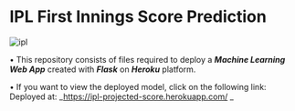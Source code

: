 # IPL First Innings Score Prediction

![ipl](https://user-images.githubusercontent.com/41979266/88105775-16830280-cbc2-11ea-9892-a1a26aa46aaf.jpg)

• This repository consists of files required to deploy a ___Machine Learning Web App___ created with ___Flask___ on ___Heroku___ platform.

• If you want to view the deployed model, click on the following link:<br />
Deployed at: _https://ipl-projected-score.herokuapp.com/ _

